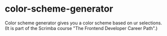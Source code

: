 # color-scheme-generator
  Color scheme generator gives you a color scheme based on ur selections.(It is part of the Scrimba course "The Frontend Developer Career Path".)
